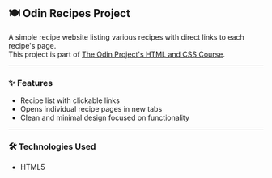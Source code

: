 ## 🍽️ Odin Recipes Project

A simple recipe website listing various recipes with direct links to each recipe's page.  
This project is part of [The Odin Project's HTML and CSS Course](https://www.theodinproject.com/lessons/foundations-recipes).

---

### ✨ Features

- Recipe list with clickable links  
- Opens individual recipe pages in new tabs
- Clean and minimal design focused on functionality  

---

### 🛠️ Technologies Used

- HTML5  
